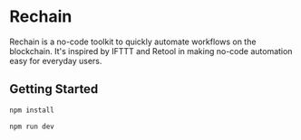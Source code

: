 # Rechain
Rechain is a no-code toolkit to quickly automate workflows on the blockchain. It's inspired by IFTTT and Retool in making no-code automation easy for everyday users.

## Getting Started
```bash
npm install
```

```bash
npm run dev
```

